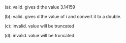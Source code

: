 (a): valid. gives d the value 3.14159

(b): valid. gives d the value of i and convert it to a double.

(c): invalid. value will be truncated

(d): invalid. value will be truncated